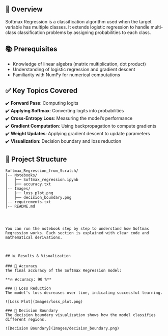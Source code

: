 ## 📌 Overview  
Softmax Regression is a classification algorithm used when the target variable has multiple classes. It extends logistic regression to handle multi-class classification problems by assigning probabilities to each class.  


## 📚 Prerequisites  
- Knowledge of linear algebra (matrix multiplication, dot product)  
- Understanding of logistic regression and gradient descent  
- Familiarity with NumPy for numerical computations  

## ✅ Key Topics Covered  
✔️ **Forward Pass**: Computing logits  
✔️ **Applying Softmax**: Converting logits into probabilities  
✔️ **Cross-Entropy Loss**: Measuring the model’s performance  
✔️ **Gradient Computation**: Using backpropagation to compute gradients  
✔️ **Weight Updates**: Applying gradient descent to update parameters  
✔️ **Visualization**: Decision boundary and loss reduction 



## 📂 Project Structure  
```plaintext
Softmax_Regression_from_Scratch/  
│-- Notebooks/  
│   ├── Softmax_regression.ipynb  
│   ├── accuracy.txt  
│-- Images/  
│   ├── loss_plot.png  
│   ├── decision_boundary.png  
│-- requirements.txt  
│-- README.md  




You can run the notebook step by step to understand how Softmax Regression works. Each section is explained with clear code and mathematical derivations.



## 📊 Results & Visualization

### 🔹 Accuracy
The final accuracy of the Softmax Regression model:

**🔥 Accuracy: 90 %**

### 🔹 Loss Reduction
The model's loss decreases over time, indicating successful learning.

![Loss Plot](Images/loss_plot.png)

### 🔹 Decision Boundary
The decision boundary visualization shows how the model classifies different regions.

![Decision Boundary](Images/decision_boundary.png)
